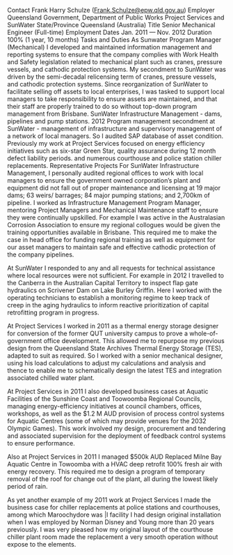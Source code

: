 Contact	Frank Harry Schulze (Frank.Schulze@epw.qld.gov.au)
Employer	Queensland Government, Department of Public Works Project Services and SunWater
State/Province	Queensland (Australia)
Title	Senior Mechanical Engineer (Full-time)
Employment Dates	Jan. 2011 — Nov. 2012
Duration	100% (1 year, 10 months)
Tasks and Duties
As Sunwater Program Manager (Mechanical) I developed and maintained information management and reporting systems to ensure that the company complies with Work Health and Safety legislation related to mechanical plant such as cranes, pressure vessels, and cathodic protection systems. My secondment to SunWater was driven by the semi-decadal relicensing term of cranes, pressure vessels, and cathodic protection systems. Since reorganization of SunWater to facilitate selling off assets to local enterprises, I was tasked to support local managers to take responsibility to ensure assets are maintained, and that their staff are properly trained to do so without top-down program management from Brisbane. SunWater Infrastructure Management - dams, pipelines and pump stations. 2012 Program management secondment at SunWater - management of infrastructure and supervisory management of a network of local managers. So I audited SAP database of asset condition. Previously my work at Project Services focused on energy efficiency initiatives such as six-star Green Star, quality assurance during 12 month defect liability periods. and numerous courthouse and police station chiller replacements.
Representative Projects
For SunWater Infrastructure Management, I personally audited regional offices to work with local managers to ensure the government owned corporation’s plant and equipment did not fall out of proper maintenance and licensing at 19 major dams; 63 weirs/ barrages; 84 major pumping stations; and 2,700km of pipeline. I worked as Infrastructure Management Program Manager, mentoring Project Managers and Mechanical Maintenance staff to ensure they were continually upskilled. For example I was active in the Australasian Corrosion Association to ensure my regional collogues would be given the training opportunities available in Brisbane. This required me to make the case in head office for funding regional training as well as equipment for our asset managers to maintain safe and effective cathodic protection of the company pipelines.

At SunWater I responded to any and all requests for technical assistance where local resources were not sufficient. For example in 2012 I travelled to the Canberra in the Australian Capital Territory to inspect flap gate hydraulics on Scrivener Dam on Lake Burley Griffin. Here I worked with the operating technicians to establish a monitoring regime to keep track of creep in the aging hydraulics to inform reactive prioritization of capital retrofitting program in progress.

At Project Services I worked in 2011 as a thermal energy storage designer for conversion of the former QUT university campus to prove a whole-of-government office development. This allowed me to repurpose my previous design from the Queensland State Archives Thermal Energy Storage (TES), adapted to suit as required. So I worked with a senior mechanical designer, using his load calculations to adjust my calculations and analysis and thence to enable me to schematically design the latest TES and integration associated chilled water plant.

At Project Services in 2011 I also developed business cases at Aquatic Facilities of the Sunshine Coast and Toowoomba Regional Councils, managing energy-efficiency initiatives at council chambers, offices, workshops, as well as the $1.2 M AUD provision of process control systems for Aquatic Centres (some of which may provide venues for the 2032 Olympic Games). This work involved my design, procurement and tendering and associated supervision for the deployment of feedback control systems to ensure performance.

Also at Project Services in 2011 I managed $500k AUD Replaced Milne Bay Aquatic Centre in Towoomba with a HVAC deep retrofit 100% fresh air with energy recovery. This required me to design a program of temporary removal of the roof for change out of the plant, all during the lowest likely period of rain.

As yet another example of my 2011 work at Project Services I made the business case for chiller replacements at police stations and courthouses, among which Maroochydore was |I facility I had design original installation when I was employed by Norman Disney and Young more than 20 years previously. I was very pleased how my original layout of the courthouse chiller plant room made the replacement a very smooth operation without expose to the elements.

